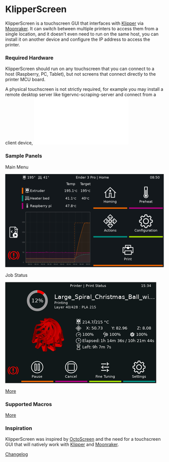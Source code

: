 # KlipperScreen

KlipperScreen is a touchscreen GUI that interfaces with [Klipper](https://github.com/kevinOConnor/klipper) via [Moonraker](https://github.com/arksine/moonraker). It can switch between multiple printers to access them from a single location, and it doesn't even need to run on the same host, you can install it on another device and configure the IP address to access the printer.

### Required Hardware

KlipperScreen should run on any touchscreen that you can connect to a host (Raspberry, PC, Tablet), but not screens that connect directly to the printer MCU board.

A physical touchscreen is not strictly required, for example you may install a remote desktop server like tigervnc-scraping-server and connect from a client device, ![check out the hardware page for further information.](Hardware.md)

### Sample Panels

Main Menu

![Main Menu](img/main_panel.png)

Job Status

![Job Status](img/job_status.png)

[More](panels.md)
### Supported Macros
[More](macros.md)

### Inspiration
KlipperScreen was inspired by [OctoScreen](https://github.com/Z-Bolt/OctoScreen/) and the need for a touchscreen GUI that
will natively work with [Klipper](https://github.com/klipper3d/klipper) and [Moonraker](https://github.com/arksine/moonraker).

[Changelog](changelog.md)
